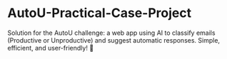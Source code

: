 # AutoU-Practical-Case-Project
Solution for the AutoU challenge: a web app using AI to classify emails (Productive or Unproductive) and suggest automatic responses. Simple, efficient, and user-friendly! 🚀
